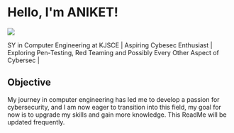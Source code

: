 # Hello, I'm ANIKET!
<a href="https://linkedin.com](https://www.linkedin.com/in/aniket-iyer-a5151829b/"><img src="https://img.shields.io/badge/-LinkedIn-0072b1?&style=for-the-badge&logo=linkedin&logoColor=white" /></a>


SY in Computer Engineering at KJSCE | Aspiring Cybesec Enthusiast | Exploring Pen-Testing, Red Teaming and Possibly Every Other Aspect of Cybersec |

## Objective

My journey in computer engineering has led me to develop a passion for cybersecurity, and I am now eager to transition into this field, my goal for now is to upgrade my skills and gain more knowledge.
This ReadMe will be updated frequently. 
